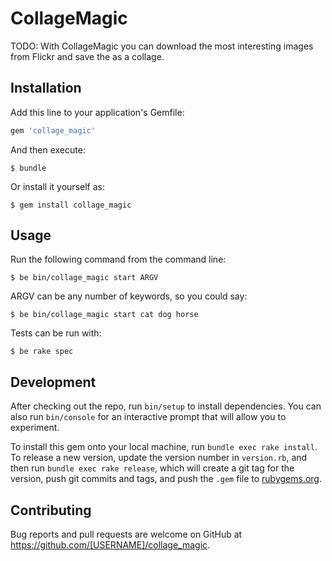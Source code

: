 # CollageMagic

TODO: With CollageMagic you can download the most interesting images from Flickr and save the as a collage.

## Installation

Add this line to your application's Gemfile:

```ruby
gem 'collage_magic'
```

And then execute:

    $ bundle

Or install it yourself as:

    $ gem install collage_magic

## Usage

Run the following command from the command line:

    $ be bin/collage_magic start ARGV


ARGV can be any number of keywords, so you could say:

    $ be bin/collage_magic start cat dog horse

Tests can be run with:

    $ be rake spec

## Development

After checking out the repo, run `bin/setup` to install dependencies. You can also run `bin/console` for an interactive prompt that will allow you to experiment.

To install this gem onto your local machine, run `bundle exec rake install`. To release a new version, update the version number in `version.rb`, and then run `bundle exec rake release`, which will create a git tag for the version, push git commits and tags, and push the `.gem` file to [rubygems.org](https://rubygems.org).

## Contributing

Bug reports and pull requests are welcome on GitHub at https://github.com/[USERNAME]/collage_magic.
